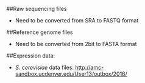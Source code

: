 ##Raw sequencing files
* Need to be converted from SRA to FASTQ format

##Reference genome files
* Need to be converted from 2bit to FASTA format

##Expression data:  
* *S. cerevisiae* data files: http://amc-sandbox.ucdenver.edu/User13/outbox/2016/
